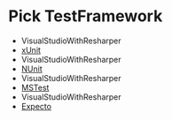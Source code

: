 <!--
GENERATED FILE - DO NOT EDIT
This file was generated by [MarkdownSnippets](https://github.com/SimonCropp/MarkdownSnippets).
Source File: /docs/mdsource/wiz/picktest_Linux_VisualStudioWithResharper.source.md
To change this file edit the source file and then run MarkdownSnippets.
-->

# Pick TestFramework

 * VisualStudioWithResharper
 * [xUnit](result_Linux_VisualStudioWithResharper_xUnit.md)
 * VisualStudioWithResharper
 * [NUnit](result_Linux_VisualStudioWithResharper_NUnit.md)
 * VisualStudioWithResharper
 * [MSTest](result_Linux_VisualStudioWithResharper_MSTest.md)
 * VisualStudioWithResharper
 * [Expecto](result_Linux_VisualStudioWithResharper_Expecto.md)
